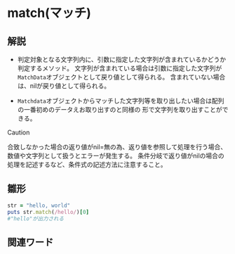 # match(マッチ)  
## 解説  
* 判定対象となる文字列内に、引数に指定した文字列が含まれているかどうか判定するメソッド。
  文字列が含まれている場合は引数に指定した文字列が`MatchData`オブジェクトとして戻り値として得られる。
  含まれていない場合は、nilが戻り値として得られる。   
  
* `Matchdata`オブジェクトからマッチした文字列等を取り出したい場合は配列の一番初めのデータえお取り出すのと同様の
  形で文字列を取り出すことができる。

>[!CAUTION]
>合致しなかった場合の返り値がnil=無の為、返り値を参照して処理を行う場合、数値や文字列として扱うとエラーが発生する。
>条件分岐で返り値がnilの場合の処理を記述するなど、条件式の記述方法に注意すること。
  
## 雛形   
```ruby
str = "hello, world"
puts str.match(/hello/)[0]
#"hello"が出力される
```
## 関連ワード  
